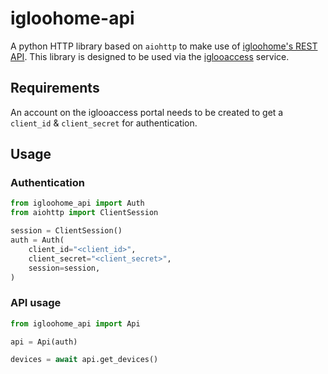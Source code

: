 # igloohome-api
A python HTTP library based on `aiohttp` to make use of [igloohome's REST API](https://igloocompany.stoplight.io/docs/igloohome-api/1w1cuv56ge5xq-overview).
This library is designed to be used via the [iglooaccess](https://www.igloocompany.co/iglooaccess) service.

## Requirements
An account on the iglooaccess portal needs to be created to get a `client_id` & `client_secret` for authentication.

## Usage

### Authentication
```python
from igloohome_api import Auth
from aiohttp import ClientSession

session = ClientSession()
auth = Auth(
    client_id="<client_id>",
    client_secret="<client_secret>",
    session=session,
)
```

### API usage
```python
from igloohome_api import Api

api = Api(auth)

devices = await api.get_devices()
```
